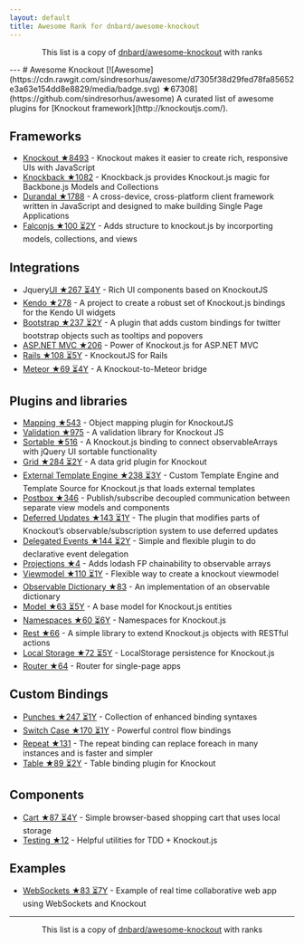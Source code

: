 ```yaml
---
layout: default
title: Awesome Rank for dnbard/awesome-knockout
---
```


<p align="center">
	This list is a copy of <a href="https://github.com/dnbard/awesome-knockout">dnbard/awesome-knockout</a> with ranks
</p>
---
# Awesome Knockout [![Awesome](https://cdn.rawgit.com/sindresorhus/awesome/d7305f38d29fed78fa85652e3a63e154dd8e8829/media/badge.svg) ★67308](https://github.com/sindresorhus/awesome)
A curated list of awesome plugins for [Knockout framework](http://knockoutjs.com/).

## Frameworks
- [Knockout ★8493](https://github.com/knockout/knockout) - Knockout makes it easier to create rich, responsive UIs with JavaScript
- [Knockback ★1082](https://github.com/kmalakoff/knockback) - Knockback.js provides Knockout.js magic for Backbone.js Models and Collections
- [Durandal ★1788](https://github.com/BlueSpire/Durandal) - A cross-device, cross-platform client framework written in JavaScript and designed to make building Single Page Applications
- [Falconjs ★100 ⏳2Y](https://github.com/stoodder/falconjs) - Adds structure to knockout.js by incorporting models, collections, and views

## Integrations
- Jquery[UI ★267 ⏳4Y](https://github.com/madcapnmckay/Knockout-UI) - Rich UI components based on KnockoutJS
- [Kendo ★278](https://github.com/kendo-labs/knockout-kendo) - A project to create a robust set of Knockout.js bindings for the Kendo UI widgets
- [Bootstrap ★237 ⏳2Y](https://github.com/billpull/knockout-bootstrap) - A plugin that adds custom bindings for twitter bootstrap objects such as tooltips and popovers
- [ASP.NET MVC ★206](https://github.com/AndreyAkinshin/knockout-mvc) - Power of Knockout.js for ASP.NET MVC
- [Rails ★108 ⏳5Y](https://github.com/dnagir/knockout-rails) - KnockoutJS for Rails
- [Meteor ★69 ⏳4Y](https://github.com/steveluscher/knockout.meteor) - A Knockout-to-Meteor bridge

## Plugins and libraries
- [Mapping ★543](https://github.com/SteveSanderson/knockout.mapping) - Object mapping plugin for KnockoutJS
- [Validation ★975](https://github.com/Knockout-Contrib/Knockout-Validation) - A validation library for Knockout JS
- [Sortable ★516](https://github.com/rniemeyer/knockout-sortable) - A Knockout.js binding to connect observableArrays with jQuery UI sortable functionality
- [Grid ★284 ⏳2Y](https://github.com/Knockout-Contrib/KoGrid) - A data grid plugin for Knockout
- [External Template Engine ★238 ⏳3Y](https://github.com/ifandelse/Knockout.js-External-Template-Engine) - Custom Template Engine and Template Source for Knockout.js that loads external templates
- [Postbox ★346](https://github.com/rniemeyer/knockout-postbox) - Publish/subscribe decoupled communication between separate view models and components
- [Deferred Updates ★143 ⏳1Y](https://github.com/mbest/knockout-deferred-updates) - The plugin that modifies parts of Knockout’s observable/subscription system to use deferred updates
- [Delegated Events ★144 ⏳2Y](https://github.com/rniemeyer/knockout-delegatedEvents) - Simple and flexible plugin to do declarative event delegation
- [Projections ★4](https://github.com/profiscience/ko-projections) - Adds lodash FP chainability to observable arrays
- [Viewmodel ★110 ⏳1Y](https://github.com/coderenaissance/knockout.viewmodel) - Flexible way to create a knockout viewmodel
- [Observable Dictionary ★83](https://github.com/jamesfoster/knockout.observableDictionary) - An implementation of an observable dictionary
- [Model ★63 ⏳5Y](https://github.com/thelinuxlich/knockout.model) - A base model for Knockout.js entities
- [Namespaces ★60 ⏳6Y](https://github.com/hunterloftis/knockout.namespaces) - Namespaces for Knockout.js
- [Rest ★66](https://github.com/frapontillo/knockout-rest) - A simple library to extend Knockout.js objects with RESTful actions
- [Local Storage ★72 ⏳5Y](https://github.com/jimrhoskins/knockout.localStorage) - LocalStorage persistence for Knockout.js
- [Router ★64](https://github.com/profiscience/ko-component-router) - Router for single-page apps

## Custom Bindings
- [Punches ★247 ⏳1Y](https://github.com/mbest/knockout.punches) - Collection of enhanced binding syntaxes
- [Switch Case ★170 ⏳1Y](https://github.com/mbest/knockout-switch-case) - Powerful control flow bindings
- [Repeat ★131](https://github.com/mbest/knockout-repeat) - The repeat binding can replace foreach in many instances and is faster and simpler
- [Table ★89 ⏳2Y](https://github.com/mbest/knockout-table) - Table binding plugin for Knockout

## Components
- [Cart ★87 ⏳4Y](https://github.com/robconery/knockout-cart) - Simple browser-based shopping cart that uses local storage
- [Testing ★12](https://github.com/profiscience/ko-component-tester) - Helpful utilities for TDD + Knockout.js

## Examples
- [WebSockets ★83 ⏳7Y](https://github.com/carlhoerberg/knockout-websocket-example) - Example of real time collaborative web app using WebSockets and Knockout
---
<p align="center">
	This list is a copy of <a href="https://github.com/dnbard/awesome-knockout">dnbard/awesome-knockout</a> with ranks
</p>
